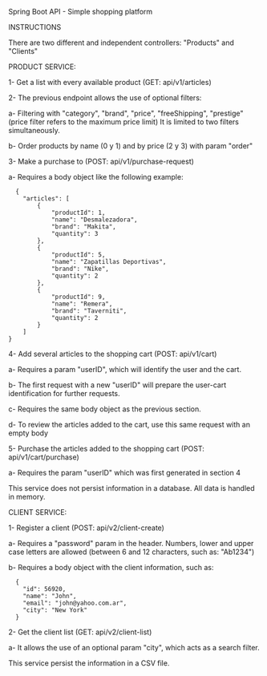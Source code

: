 Spring Boot API - Simple shopping platform

INSTRUCTIONS

There are two different and independent controllers: "Products" and "Clients"

PRODUCT SERVICE:

1- Get a list with every available product (GET: api/v1/articles)

2- The previous endpoint allows the use of optional filters:

  a- Filtering with "category", "brand", "price", "freeShipping", "prestige" (price filter refers to the maximum price limit)
  It is limited to two filters simultaneously.
  
  b- Order products by name (0 y 1) and by price (2 y 3) with param "order"
  
3- Make a purchase to (POST: api/v1/purchase-request)

  a- Requires a body object like the following example:
  
      {
        "articles": [
            {
                "productId": 1,
                "name": "Desmalezadora",
                "brand": "Makita",
                "quantity": 3
            },
            {
                "productId": 5,
                "name": "Zapatillas Deportivas",
                "brand": "Nike",
                "quantity": 2
            },
            {
                "productId": 9,
                "name": "Remera",
                "brand": "Taverniti",
                "quantity": 2
            }
        ]
    }
    
4- Add several articles to the shopping cart (POST: api/v1/cart)

  a- Requires a param "userID", which will identify the user and the cart.
  
  b- The first request with a new "userID" will prepare the user-cart identification for further requests.

  c- Requires the same body object as the previous section.
  
  d- To review the articles added to the cart, use this same request with an empty body
  
5- Purchase the articles added to the shopping cart (POST: api/v1/cart/purchase)

  a- Requires the param "userID" which was first generated in section 4
  
This service does not persist information in a database. All data is handled in memory.

CLIENT SERVICE:

1- Register a client (POST: api/v2/client-create)

  a- Requires a "password" param in the header. Numbers, lower and upper case letters are allowed (between 6 and 12 characters, such as: "Ab1234")
  
  b- Requires a body object with the client information, such as:
  
      {
        "id": 56920,
        "name": "John",
        "email": "john@yahoo.com.ar",
        "city": "New York"
      }
      
2- Get the client list (GET: api/v2/client-list)

  a- It allows the use of an optional param "city", which acts as a search filter.

This service persist the information in a CSV file.


  
